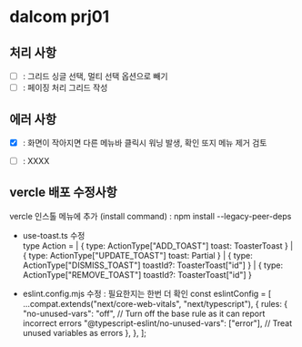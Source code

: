 # dalcom prj01

## 처리 사항
- [ ] : 그리드 싱글 선택, 멀티 선택 옵션으로 빼기
- [ ] : 페이징 처리 그리드 작성

## 에러 사항
- [X] : 화면이 작아지면 다른 메뉴바 클릭시 워닝 발생, 확인 또지 메뉴 제거 검토
- [ ] : XXXX


## vercle 배포 수정사항 

vercle 인스톨 메뉴에 추가 (install command) : npm install --legacy-peer-deps

- use-toast.ts 수정  
type Action =
  | {
      type: ActionType["ADD_TOAST"]
      toast: ToasterToast
    }
  | {
      type: ActionType["UPDATE_TOAST"]
      toast: Partial<ToasterToast>
    }
  | {
      type: ActionType["DISMISS_TOAST"]
      toastId?: ToasterToast["id"]
    }
  | {
      type: ActionType["REMOVE_TOAST"]
      toastId?: ToasterToast["id"]
    }

- eslint.config.mjs 수정 : 필요한지는 한번 더 확인 
const eslintConfig = [
  ...compat.extends("next/core-web-vitals", "next/typescript"),
  {
    rules: {
      "no-unused-vars": "off", // Turn off the base rule as it can report incorrect errors
      "@typescript-eslint/no-unused-vars": ["error"], // Treat unused variables as errors
    },
  },
];
